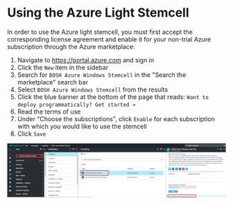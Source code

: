 # Using the Azure Light Stemcell

In order to use the Azure light stemcell, you must first accept the corresponding license agreement and enable it for your non-trial Azure subscription through the Azure marketplace:

1. Navigate to https://portal.azure.com and sign in
1. Click the `New` item in the sidebar
1. Search for `BOSH Azure Windows Stemcell` in the "Search the marketplace" search bar
1. Select `BOSH Azure Windows Stemcell` from the results
1. Click the blue banner at the bottom of the page that reads: `Want to deploy programmatically? Get started ➔`
1. Read the terms of use
1. Under "Choose the subscriptions", click `Enable` for each subscription with which you would like to use the stemcell 
1. Click `Save`

![Azure Marketplace](azure-marketplace.png)
